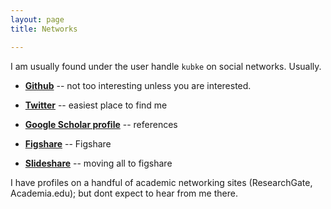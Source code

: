 ```yaml
---
layout: page
title: Networks

---
```


I am usually found under the user handle `kubke` on social networks.
Usually.

* __[<i class = "fa fa-github"></i> Github](http://github.com/kubke)__ -- not too interesting unless you are interested.
* __[<i class = "fa fa-twitter"></i> Twitter](http://twitter.com/kubke)__ -- easiest place to find me


* __[<i class = "fa fa-file-text-o"></i> Google Scholar profile](https://scholar.google.com/citations?user=UOQrzXsAAAAJ)__ -- references



* __[<i class = "icon-beaker"></i> Figshare](https://figshare.com/authors/M_Fabiana_Kubke/96466)__ -- Figshare


* __[<i class="icon-bar-chart"></i> Slideshare](https://www.slideshare.net/kubke)__ -- moving all to figshare 



I have profiles on a handful of academic networking sites (ResearchGate, Academia.edu); but dont expect to hear from me there. 

